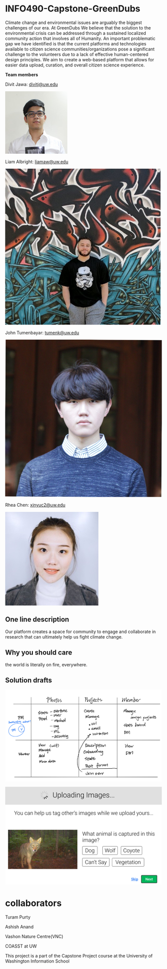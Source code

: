 # INFO490-Capstone-GreenDubs
Climate change and environmental issues are arguably the biggest challenges of our era. At GreenDubs We believe that the solution to the environmental crisis can be addressed through a sustained localized community action that involves all of Humanity. An important problematic gap we have identified is that the current platforms and technologies available to citizen science communities/organizations pose a significant challenge to the volunteers due to a lack of effective human-centered design principles. We aim to create a web-based platform that allows for easier data upload, curation, and overall citizen science experience.

**Team members**

Divit Jawa: divitj@uw.edu

![alt text]( imgs/divit.png "Divit Jawa")

Liam Albright: liamaw@uw.edu

![alt text]( imgs/liam.png "Liam Albright")

John Tumenbayar: tumenk@uw.edu

![alt text]( imgs/john.png "John Tumenbayar")

Rhea Chen: xinyuc2@uw.edu

![alt text]( imgs/rhea.png "Rhea Chen")


## One line description 

Our platform creates a space for community to engage and collaborate in research that can ultimately help us fight climate change.

## Why you should care
the world is literally on fire, everywhere. 


## Solution drafts

![alt text]( imgs/sksol.png )


![alt text]( imgs/06oZMk.png )


# collaborators

Turam Purty

Ashish Anand

Vashon Nature Centre(VNC)

COASST at UW


This project is a part of the Capstone Project course at the University of Washington Information School 